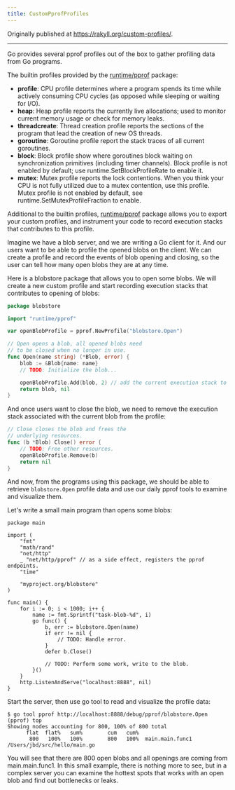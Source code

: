 ```yaml
---
title: CustomPprofProfiles
---
```


Originally published at https://rakyll.org/custom-profiles/.

----

Go provides several pprof profiles out of the box to gather
profiling data from Go programs.

The builtin profiles provided by the [runtime/pprof](https://pkg.go.dev/runtime/pprof/) package:

* **profile**: CPU profile determines where a program spends its time while actively consuming CPU cycles (as opposed while sleeping or waiting for I/O).
* **heap**: Heap profile reports the currently live allocations; used to monitor current memory usage or check for memory leaks.
* **threadcreate**: Thread creation profile reports the sections of the program that lead the creation of new OS threads.
* **goroutine**: Goroutine profile report the stack traces of all current goroutines.
* **block**: Block profile show where goroutines block waiting on synchronization primitives (including timer channels). Block profile is not enabled by default; use runtime.SetBlockProfileRate to enable it.
* **mutex**: Mutex profile reports the lock contentions. When you think your CPU is not fully utilized due to a mutex contention, use this profile. Mutex profile is not enabled by default, see runtime.SetMutexProfileFraction to enable.

Additional to the builtin profiles, [runtime/pprof](https://pkg.go.dev/runtime/pprof/) package allows you to export your custom profiles, and instrument your code to record
execution stacks that contributes to this profile.

Imagine we have a blob server, and we are writing a Go client for it. And our users want to be able to profile the opened blobs on the client. We can create a profile and record the events of blob opening and closing, so the user can tell how many open blobs they are at any time.

Here is a blobstore package that allows you to open some blobs. We will create a new custom profile and start
recording execution stacks that contributes to opening of blobs:

``` go
package blobstore

import "runtime/pprof"

var openBlobProfile = pprof.NewProfile("blobstore.Open")

// Open opens a blob, all opened blobs need
// to be closed when no longer in use.
func Open(name string) (*Blob, error) {
	blob := &Blob{name: name}
	// TODO: Initialize the blob...

	openBlobProfile.Add(blob, 2) // add the current execution stack to the profile
	return blob, nil
}
```

And once users want to close the blob, we need to remove the execution stack associated with the current blob from the profile:

```go
// Close closes the blob and frees the
// underlying resources.
func (b *Blob) Close() error {
	// TODO: Free other resources.
	openBlobProfile.Remove(b)
	return nil
}
```

And now, from the programs using this package, we should be able to retrieve `blobstore.Open` profile data  and use our daily pprof tools to examine and visualize them.

Let's write a small main program than opens some blobs:

```
package main

import (
	"fmt"
	"math/rand"
	"net/http"
	_ "net/http/pprof" // as a side effect, registers the pprof endpoints.
	"time"

	"myproject.org/blobstore"
)

func main() {
	for i := 0; i < 1000; i++ {
		name := fmt.Sprintf("task-blob-%d", i)
		go func() {
			b, err := blobstore.Open(name)
			if err != nil {
				// TODO: Handle error.
			}
			defer b.Close()

			// TODO: Perform some work, write to the blob.
		}()
	}
	http.ListenAndServe("localhost:8888", nil)
}
```

Start the server, then use go tool to read and visualize the profile data:

```
$ go tool pprof http://localhost:8888/debug/pprof/blobstore.Open
(pprof) top
Showing nodes accounting for 800, 100% of 800 total
      flat  flat%   sum%        cum   cum%
       800   100%   100%        800   100%  main.main.func1 /Users/jbd/src/hello/main.go
```

You will see that there are 800 open blobs and all openings are coming from main.main.func1. In this small example, there is nothing more to see, but in a complex server you can examine the hottest spots that works with an open blob and find out bottlenecks or leaks.
